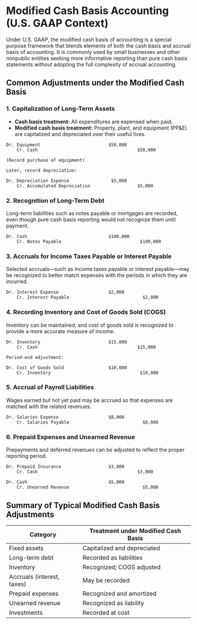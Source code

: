 # Modified Cash Basis Accounting (U.S. GAAP Context)

Under U.S. GAAP, the modified cash basis of accounting is a special purpose framework that blends elements of both the cash basis and accrual basis of accounting. It is commonly used by small businesses and other nonpublic entities seeking more informative reporting than pure cash basis statements without adopting the full complexity of accrual accounting.

## Common Adjustments under the Modified Cash Basis

### 1. Capitalization of Long-Term Assets

* **Cash basis treatment:** All expenditures are expensed when paid.
* **Modified cash basis treatment:** Property, plant, and equipment (PP&E) are capitalized and depreciated over their useful lives.

```text
Dr. Equipment                          $50,000
    Cr. Cash                                      $50,000

(Record purchase of equipment)

Later, record depreciation:

Dr. Depreciation Expense                $5,000
    Cr. Accumulated Depreciation                  $5,000
```

### 2. Recognition of Long-Term Debt

Long-term liabilities such as notes payable or mortgages are recorded, even though pure cash basis reporting would not recognize them until payment.

```text
Dr. Cash                               $100,000
    Cr. Notes Payable                              $100,000
```

### 3. Accruals for Income Taxes Payable or Interest Payable

Selected accruals—such as income taxes payable or interest payable—may be recognized to better match expenses with the periods in which they are incurred.

```text
Dr. Interest Expense                   $2,000
    Cr. Interest Payable                            $2,000
```

### 4. Recording Inventory and Cost of Goods Sold (COGS)

Inventory can be maintained, and cost of goods sold is recognized to provide a more accurate measure of income.

```text
Dr. Inventory                          $15,000
    Cr. Cash                                      $15,000

Period-end adjustment:

Dr. Cost of Goods Sold                 $10,000
    Cr. Inventory                                  $10,000
```

### 5. Accrual of Payroll Liabilities

Wages earned but not yet paid may be accrued so that expenses are matched with the related revenues.

```text
Dr. Salaries Expense                   $8,000
    Cr. Salaries Payable                            $8,000
```

### 6. Prepaid Expenses and Unearned Revenue

Prepayments and deferred revenues can be adjusted to reflect the proper reporting period.

```text
Dr. Prepaid Insurance                  $3,000
    Cr. Cash                                      $3,000

Dr. Cash                               $5,000
    Cr. Unearned Revenue                            $5,000
```

## Summary of Typical Modified Cash Basis Adjustments

| Category              | Treatment under Modified Cash Basis |
| --------------------- | ----------------------------------- |
| Fixed assets          | Capitalized and depreciated         |
| Long-term debt        | Recorded as liabilities             |
| Inventory             | Recognized; COGS adjusted           |
| Accruals (interest, taxes) | May be recorded               |
| Prepaid expenses      | Recognized and amortized            |
| Unearned revenue      | Recognized as liability             |
| Investments           | Recorded at cost                    |

